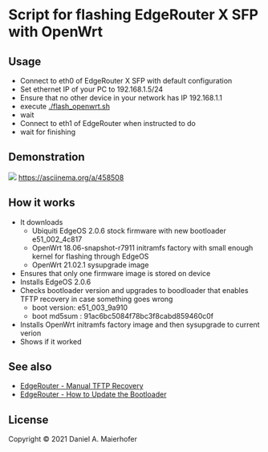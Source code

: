 # Script for flashing EdgeRouter X SFP with OpenWrt

## Usage

- Connect to eth0 of EdgeRouter X SFP with default configuration
- Set ethernet IP of your PC to 192.168.1.5/24
- Ensure that no other device in your network has IP 192.168.1.1
- execute [./flash_openwrt.sh](./flash_openwrt.sh)
- wait
- Connect to eth1 of EdgeRouter when instructed to do
- wait for finishing

## Demonstration

![](asciicast.svg)
https://asciinema.org/a/458508

## How it works

- It downloads
  - Ubiquiti EdgeOS 2.0.6 stock firmware with new bootloader e51_002_4c817
  - OpenWrt 18.06-snapshot-r7911 initramfs factory with small enough kernel for flashing through EdgeOS
  - OpenWrt 21.02.1 sysupgrade image
- Ensures that only one firmware image is stored on device
- Installs EdgeOS 2.0.6
- Checks bootloader version and upgrades to boodloader that enables TFTP recovery in case something goes wrong
  - boot version: e51_003_9a910
  - boot md5sum : 91ac6bc5084f78bc3f8cabd859460c0f
- Installs OpenWrt initramfs factory image and then sysupgrade to current verion
- Shows if it worked

## See also

- [EdgeRouter - Manual TFTP Recovery](https://help.ui.com/hc/en-us/articles/360018189493)
- [EdgeRouter - How to Update the Bootloader](https://help.ui.com/hc/en-us/articles/360009932554-EdgeRouter-How-to-Update-the-Bootloader)

## License

Copyright &copy; 2021 Daniel A. Maierhofer

